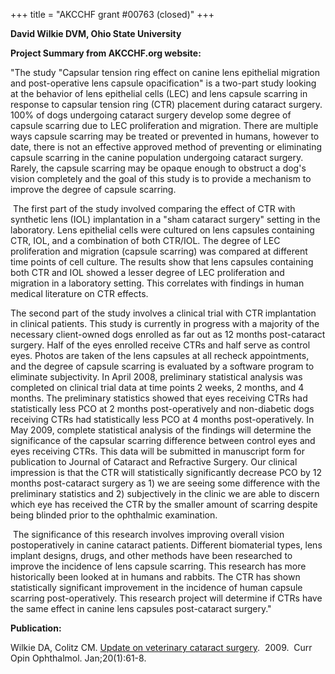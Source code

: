 +++
title = "AKCCHF grant #00763 (closed)"
+++

**David Wilkie DVM, Ohio State University**

**Project Summary from AKCCHF.org website:**

"The study \"Capsular tension ring effect on canine lens epithelial
migration and post-operative lens capsule opacification\" is a two-part
study looking at the behavior of lens epithelial cells (LEC) and lens
capsule scarring in response to capsular tension ring (CTR) placement
during cataract surgery. 100% of dogs undergoing cataract surgery
develop some degree of capsule scarring due to LEC proliferation and
migration. There are multiple ways capsule scarring may be treated or
prevented in humans, however to date, there is not an effective approved
method of preventing or eliminating capsule scarring in the canine
population undergoing cataract surgery. Rarely, the capsule scarring may
be opaque enough to obstruct a dog's vision completely and the goal of
this study is to provide a mechanism to improve the degree of capsule
scarring.

 The first part of the study involved comparing the effect of CTR with
synthetic lens (IOL) implantation in a \"sham cataract surgery\" setting
in the laboratory. Lens epithelial cells were cultured on lens capsules
containing CTR, IOL, and a combination of both CTR/IOL. The degree of
LEC proliferation and migration (capsule scarring) was compared at
different time points of cell culture. The results show that lens
capsules containing both CTR and IOL showed a lesser degree of LEC
proliferation and migration in a laboratory setting. This correlates
with findings in human medical literature on CTR effects.

The second part of the study involves a clinical trial with CTR
implantation in clinical patients. This study is currently in progress
with a majority of the necessary client-owned dogs enrolled as far out
as 12 months post-cataract surgery. Half of the eyes enrolled receive
CTRs and half serve as control eyes. Photos are taken of the lens
capsules at all recheck appointments, and the degree of capsule scarring
is evaluated by a software program to eliminate subjectivity. In April
2008, preliminary statistical analysis was completed on clinical trial
data at time points 2 weeks, 2 months, and 4 months. The preliminary
statistics showed that eyes receiving CTRs had statistically less PCO at
2 months post-operatively and non-diabetic dogs receiving CTRs had
statistically less PCO at 4 months post-operatively. In May 2009,
complete statistical analysis of the findings will determine the
significance of the capsular scarring difference between control eyes
and eyes receiving CTRs. This data will be submitted in manuscript form
for publication to Journal of Cataract and Refractive Surgery. Our
clinical impression is that the CTR will statistically significantly
decrease PCO by 12 months post-cataract surgery as 1) we are seeing some
difference with the preliminary statistics and 2) subjectively in the
clinic we are able to discern which eye has received the CTR by the
smaller amount of scarring despite being blinded prior to the ophthalmic
examination.

 The significance of this research involves improving overall vision
postoperatively in canine cataract patients. Different biomaterial
types, lens implant designs, drugs, and other methods have been
researched to improve the incidence of lens capsule scarring. This
research has more historically been looked at in humans and rabbits. The
CTR has shown statistically significant improvement in the incidence of
human capsule scarring post-operatively. This research project will
determine if CTRs have the same effect in canine lens capsules
post-cataract surgery."

**Publication:**

Wilkie DA, Colitz CM. [Update on veterinary cataract
surgery](http://www.ncbi.nlm.nih.gov/pubmed/19077830).  2009.  Curr Opin
Ophthalmol. Jan;20(1):61-8.

